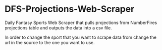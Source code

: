 # DFS-Projections-Web-Scraper
Daily Fantasy Sports Web Scraper that pulls projections from NumberFires projections table and outputs the data into a csv file.

In order to change the sport that you want to scrape data from change the url in the source to the one you want to use.
